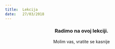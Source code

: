 ```yaml
---
title:  Lekcija
date:   27/03/2018
---
```


### <center>Radimo na ovoj lekciji.</center>
<center>Molim vas, vratite se kasnije</center>